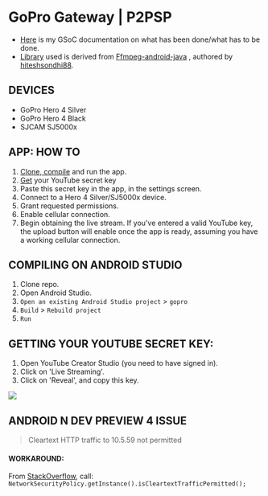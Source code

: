 
# GoPro Gateway | P2PSP

- [Here](https://github.com/sravan953/gopro/blob/master/GSOC_DOC.md) is my GSoC documentation on what has been done/what has to be done.
- [Library](https://github.com/sravan953/gopro/tree/master/FFmpegLibrary) used is derived from [Ffmpeg-android-java](https://github.com/WritingMinds/ffmpeg-android-java) , authored by [hiteshsondhi88](https://github.com/hiteshsondhi88).  


## DEVICES
- GoPro Hero 4 Silver
- GoPro Hero 4 Black
- SJCAM SJ5000x

## APP: HOW TO
1. [Clone, compile](#compiling-on-android-studio) and run the app.
2. [Get](#getting-your-youtube-secret-key) your YouTube secret key
3. Paste this secret key in the app, in the settings screen.
4. Connect to a Hero 4 Silver/SJ5000x device.
5. Grant requested permissions.
6. Enable cellular connection.
7. Begin obtaining the live stream. If you've entered a valid YouTube key, the upload button will enable once the app is ready, assuming you have a working cellular connection.

## COMPILING ON ANDROID STUDIO
1. Clone repo.
2. Open Android Studio.
3. `Open an existing Android Studio project` > `gopro`
4. `Build` > `Rebuild project`
5. `Run`

## GETTING YOUR YOUTUBE SECRET KEY:
1. Open YouTube Creator Studio (you need to have signed in).
2. Click on 'Live Streaming'.
3. Click on 'Reveal', and copy this key.

![](https://github.com/sravan953/gopro/blob/master/android_studio_compile.gif)

## ANDROID N DEV PREVIEW 4 ISSUE
> Cleartext HTTP traffic to 10.5.59 not permitted

#### WORKAROUND:
From [StackOverflow](http://stackoverflow.com/questions/37866619/cleartext-http-traffic-to-myserver-com-not-permitted-on-android-n-preview), call:
`NetworkSecurityPolicy.getInstance().isCleartextTrafficPermitted();`
